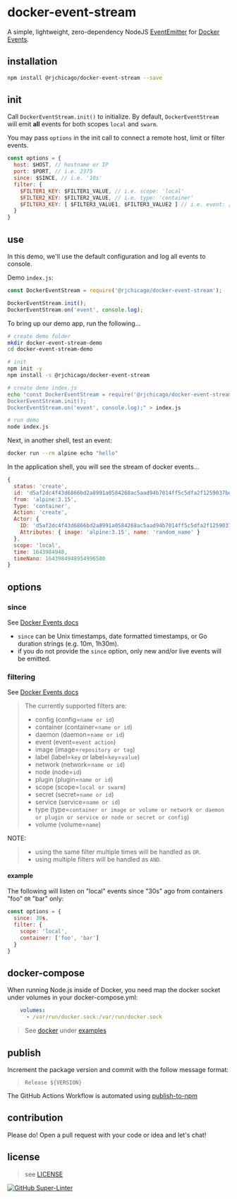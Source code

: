 # docker-event-stream

A simple, lightweight, zero-dependency NodeJS [EventEmitter](https://nodejs.org/api/events.html#class-eventemitter) for [Docker Events](https://docs.docker.com/engine/reference/commandline/events/).

## installation

``` sh
npm install @rjchicago/docker-event-stream --save
```

## init

Call `DockerEventStream.init()` to initialize. By default, `DockerEventStream` will emit **all** events for both scopes `local` and `swarm`.

You may pass `options` in the init call to connect a remote host, limit or filter events.

``` js
const options = {
  host: $HOST, // hostname or IP
  port: $PORT, // i.e. 2375
  since: $SINCE, // i.e. '10s'
  filter: {
    $FILTER1_KEY: $FILTER1_VALUE, // i.e. scope: 'local'
    $FILTER2_KEY: $FILTER2_VALUE, // i.e. type: 'container'
    $FILTER3_KEY: [ $FILTER3_VALUE1, $FILTER3_VALUE2 ] // i.e. event: [ 'start', 'die' ]
  }
}
```

## use

In this demo, we'll use the default configuration and log all events to console.

Demo `index.js`:

``` javascript
const DockerEventStream = require('@rjchicago/docker-event-stream');

DockerEventStream.init();
DockerEventStream.on('event', console.log);
```

To bring up our demo app, run the following...

``` sh
# create demo folder
mkdir docker-event-stream-demo
cd docker-event-stream-demo

# init
npm init -y
npm install -s @rjchicago/docker-event-stream

# create demo index.js
echo "const DockerEventStream = require('@rjchicago/docker-event-stream');
DockerEventStream.init();
DockerEventStream.on('event', console.log);" > index.js

# run demo
node index.js
```

Next, in another shell, test an event:

``` sh
docker run --rm alpine echo "hello"
```

In the application shell, you will see the stream of docker events...

``` js
{
  status: 'create',
  id: 'd5af2dc4f43d6866bd2a8991a0584268ac5aad94b7014ff5c5dfa2f1259037bd',
  from: 'alpine:3.15',
  Type: 'container',
  Action: 'create',
  Actor: {
    ID: 'd5af2dc4f43d6866bd2a8991a0584268ac5aad94b7014ff5c5dfa2f1259037bd',
    Attributes: { image: 'alpine:3.15', name: 'random_name' }
  },
  scope: 'local',
  time: 1643984948,
  timeNano: 1643984948954996500
}
```

## options

### since

See [Docker Events docs](https://docs.docker.com/engine/reference/commandline/events/#limiting-filtering-and-formatting-the-output)

* `since` can be Unix timestamps, date formatted timestamps, or Go duration strings (e.g. 10m, 1h30m).
* if you do not provide the `since` option, only new and/or live events will be emitted.

### filtering

See [Docker Events docs](https://docs.docker.com/engine/reference/commandline/events/#limiting-filtering-and-formatting-the-output)

> The currently supported filters are:
>  
> * config (config=`name or id`)
> * container (container=`name or id`)
> * daemon (daemon=`name or id`)
> * event (event=`event action`)
> * image (image=`repository or tag`)
> * label (label=`key` or label=`key`=`value`)
> * network (network=`name or id`)
> * node (node=`id`)
> * plugin (plugin=`name or id`)
> * scope (scope=`local or swarm`)
> * secret (secret=`name or id`)
> * service (service=`name or id`)
> * type (type=`container or image or volume or network or daemon or plugin or service or node or secret or config`)
> * volume (volume=`name`)

NOTE:

> * using the same filter multiple times will be handled as `OR`.
> * using multiple filters will be handled as `AND`.

#### example

The following will listen on "local" events since "30s" ago from containers "foo" `OR` "bar" only:

``` js
const options = {
  since: 30s,
  filter: {
    scope: 'local',
    container: ['foo', 'bar']
  }
}
```

## docker-compose

When running Node.js inside of Docker, you need map the docker socket under volumes in your docker-compose.yml:

``` yaml
    volumes:
      - /var/run/docker.sock:/var/run/docker.sock
```

> See [docker](./examples/docker) under [examples](./examples)

## publish

Increment the package version and commit with the follow message format:

> `Release ${VERSION}`

The GitHub Actions Workflow is automated using [publish-to-npm](https://github.com/marketplace/actions/publish-to-npm)

## contribution

Please do! Open a pull request with your code or idea and let's chat!

## license

> see [LICENSE](./LICENSE)

[![GitHub Super-Linter](https://github.com/rjchicago/docker-event-stream/workflows/Lint%20Code%20Base/badge.svg)](https://github.com/marketplace/actions/super-linter)

